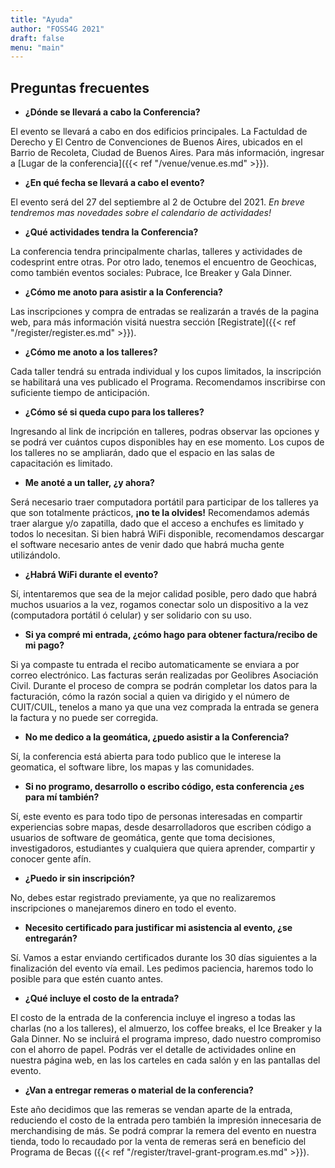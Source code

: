 ```yaml
---
title: "Ayuda"
author: "FOSS4G 2021"
draft: false
menu: "main"
---
```


## Preguntas frecuentes

-  **¿Dónde se llevará a cabo la Conferencia?**

El evento se llevará a cabo en dos edificios principales. La Factuldad de Derecho y El Centro de Convenciones de Buenos Aires, ubicados en el Barrio de Recoleta, Ciudad de Buenos Aires. Para más información, ingresar a [Lugar de la conferencia]({{< ref "/venue/venue.es.md" >}}).

- **¿En qué fecha se llevará a cabo el evento?**

El evento será del 27 del septiembre al 2 de Octubre del 2021. _En breve tendremos mas novedades sobre el calendario de actividades!_

- **¿Qué actividades tendra la Conferencia?**

La conferencia tendra principalmente charlas, talleres y actividades de codesprint entre otras. Por otro lado, tenemos el encuentro de Geochicas, como también eventos sociales: Pubrace, Ice Breaker y Gala Dinner. 

- **¿Cómo me anoto para asistir a la Conferencia?**

Las inscripciones y compra de entradas se realizarán a través de la pagina web, para más información visitá nuestra sección [Registrate]({{< ref "/register/register.es.md" >}}).

- **¿Cómo me anoto a los talleres?**

Cada taller tendrá su entrada individual y los cupos limitados, la inscripción se habilitará una ves publicado el Programa. Recomendamos inscribirse con suficiente tiempo de anticipación. 

- **¿Cómo sé si queda cupo para los talleres?**

Ingresando al link de incripción en talleres, podras observar las opciones y se podrá ver cuántos cupos disponibles hay en ese momento. Los cupos de los talleres no se ampliarán, dado que el espacio en las salas de capacitación es limitado.

- **Me anoté a un taller, ¿y ahora?**

Será necesario traer computadora portátil para participar de los talleres ya que son totalmente prácticos, **¡no te la olvides!**
Recomendamos además traer alargue y/o zapatilla, dado que el acceso a enchufes es limitado y todos lo necesitan.
Si bien habrá WiFi disponible, recomendamos descargar el software necesario antes de venir dado que habrá mucha gente utilizándolo.

- **¿Habrá WiFi durante el evento?**

Sí, intentaremos que sea de la mejor calidad posible, pero dado que habrá muchos usuarios a la vez, rogamos conectar solo un dispositivo a la vez (computadora portátil ó celular) y ser solidario con su uso.

- **Si ya compré mi entrada, ¿cómo hago para obtener factura/recibo de mi pago?**

Si ya compaste tu entrada el recibo automaticamente se enviara a por correo electrónico. 
Las facturas serán realizadas por Geolibres Asociación Civil. Durante el proceso de compra se podrán completar los datos para la facturación, cómo la razón social a quien va dirigido y el número de CUIT/CUIL, tenelos a mano ya que una vez comprada la entrada se genera la factura y no puede ser corregida.

- **No me dedico a la geomática, ¿puedo asistir a la Conferencia?**

Sí, la conferencia está abierta para todo publico que le interese la geomatica, el software libre, los mapas y las comunidades. 

- **Si no programo, desarrollo o escribo código, esta conferencia ¿es para mí también?**

Sí, este evento es para todo tipo de personas interesadas en compartir experiencias sobre mapas, desde desarrolladoros que escriben código a usuarios de software de geomática, gente que toma decisiones, investigadoros, estudiantes y cualquiera que quiera aprender, compartir y conocer gente afín.

- **¿Puedo ir sin inscripción?**

No, debes estar registrado previamente, ya que no realizaremos inscripciones o manejaremos dinero en todo el evento. 

- **Necesito certificado para justificar mi asistencia al evento, ¿se entregarán?**

Sí. Vamos a estar enviando certificados durante los 30 días siguientes a la finalización del evento vía email. Les pedimos paciencia, haremos todo lo posible para que estén cuanto antes.

- **¿Qué incluye el costo de la entrada?**

El costo de la entrada de la conferencia incluye el ingreso a todas las charlas (no a los talleres), el almuerzo, los coffee breaks, el Ice Breaker y la Gala Dinner. 
No se incluirá el programa impreso, dado nuestro compromiso con el ahorro de papel. 
Podrás ver el detalle de actividades online en nuestra página web, en las los carteles en cada salón y en las pantallas del evento.

- **¿Van a entregar remeras o material de la conferencia?**

Este año decidimos que las remeras se vendan aparte de la entrada, reduciendo el costo de la entrada pero también la impresión innecesaria de merchandising de más. Se podrá comprar la remera del evento en nuestra tienda, todo lo recaudado por la venta de remeras será en beneficio del Programa de Becas ({{< ref "/register/travel-grant-program.es.md" >}}).